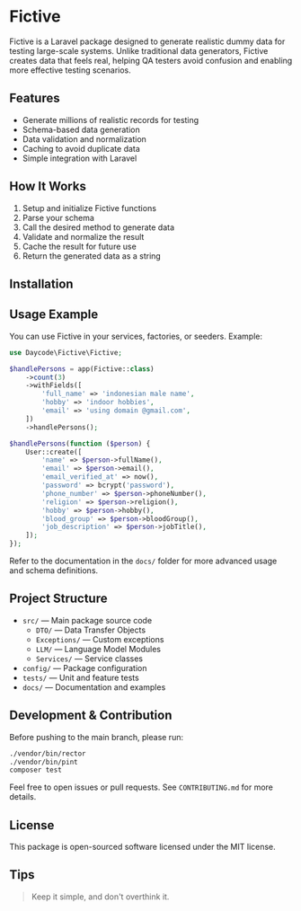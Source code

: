 # Fictive

Fictive is a Laravel package designed to generate realistic dummy data for testing large-scale systems. Unlike traditional data generators, Fictive creates data that feels real, helping QA testers avoid confusion and enabling more effective testing scenarios.

## Features

- Generate millions of realistic records for testing
- Schema-based data generation
- Data validation and normalization
- Caching to avoid duplicate data
- Simple integration with Laravel

## How It Works

1. Setup and initialize Fictive functions
2. Parse your schema
3. Call the desired method to generate data
4. Validate and normalize the result
5. Cache the result for future use
6. Return the generated data as a string

## Installation

## Usage Example

You can use Fictive in your services, factories, or seeders. Example:

```php
use Daycode\Fictive\Fictive;

$handlePersons = app(Fictive::class)
    ->count(3)
    ->withFields([
        'full_name' => 'indonesian male name',
        'hobby' => 'indoor hobbies',
        'email' => 'using domain @gmail.com',
    ])
    ->handlePersons();

$handlePersons(function ($person) {
    User::create([
        'name' => $person->fullName(),
        'email' => $person->email(),
        'email_verified_at' => now(),
        'password' => bcrypt('password'),
        'phone_number' => $person->phoneNumber(),
        'religion' => $person->religion(),
        'hobby' => $person->hobby(),
        'blood_group' => $person->bloodGroup(),
        'job_description' => $person->jobTitle(),
    ]);
});
```

Refer to the documentation in the `docs/` folder for more advanced usage and schema definitions.

## Project Structure

- `src/` — Main package source code
  - `DTO/` — Data Transfer Objects
  - `Exceptions/` — Custom exceptions
  - `LLM/` — Language Model Modules
  - `Services/` — Service classes
- `config/` — Package configuration
- `tests/` — Unit and feature tests
- `docs/` — Documentation and examples

## Development & Contribution

Before pushing to the main branch, please run:

```sh
./vendor/bin/rector
./vendor/bin/pint
composer test
```

Feel free to open issues or pull requests. See `CONTRIBUTING.md` for more details.

## License

This package is open-sourced software licensed under the MIT license.

## Tips

> Keep it simple, and don't overthink it.
